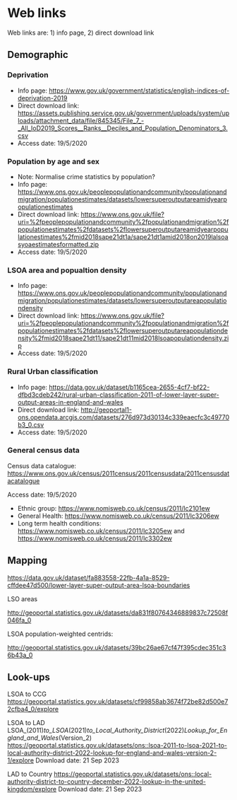 # Web links


Web links are: 1) info page, 2) direct download link

## Demographic


### Deprivation

* Info page: https://www.gov.uk/government/statistics/english-indices-of-deprivation-2019
* Direct download link: https://assets.publishing.service.gov.uk/government/uploads/system/uploads/attachment_data/file/845345/File_7_-_All_IoD2019_Scores__Ranks__Deciles_and_Population_Denominators_3.csv
* Access date: 19/5/2020


### Population by age and sex

* Note: Normalise crime statistics by population?
* Info page: https://www.ons.gov.uk/peoplepopulationandcommunity/populationandmigration/populationestimates/datasets/lowersuperoutputareamidyearpopulationestimates
* Direct download link: https://www.ons.gov.uk/file?uri=%2fpeoplepopulationandcommunity%2fpopulationandmigration%2fpopulationestimates%2fdatasets%2flowersuperoutputareamidyearpopulationestimates%2fmid2018sape21dt1a/sape21dt1amid2018on2019lalsoasyoaestimatesformatted.zip
* Access date: 19/5/2020


### LSOA area and popualtion density

* Info page: https://www.ons.gov.uk/peoplepopulationandcommunity/populationandmigration/populationestimates/datasets/lowersuperoutputareapopulationdensity
* Direct download link: https://www.ons.gov.uk/file?uri=%2fpeoplepopulationandcommunity%2fpopulationandmigration%2fpopulationestimates%2fdatasets%2flowersuperoutputareapopulationdensity%2fmid2018sape21dt11/sape21dt11mid2018lsoapopulationdensity.zip
* Access date: 19/5/2020


### Rural Urban classification

* Info page: https://data.gov.uk/dataset/b1165cea-2655-4cf7-bf22-dfbd3cdeb242/rural-urban-classification-2011-of-lower-layer-super-output-areas-in-england-and-wales
* Direct download link: http://geoportal1-ons.opendata.arcgis.com/datasets/276d973d30134c339eaecfc3c49770b3_0.csv
* Access date: 19/5/2020

### General census data

Census data catalogue: https://www.ons.gov.uk/census/2011census/2011censusdata/2011censusdatacatalogue

Access date: 19/5/2020

* Ethnic group: https://www.nomisweb.co.uk/census/2011/lc2101ew
* General Health: https://www.nomisweb.co.uk/census/2011/lc3206ew
* Long term health conditions: https://www.nomisweb.co.uk/census/2011/lc3205ew and https://www.nomisweb.co.uk/census/2011/lc3302ew


## Mapping

https://data.gov.uk/dataset/fa883558-22fb-4a1a-8529-cffdee47d500/lower-layer-super-output-area-lsoa-boundaries

LSO areas

http://geoportal.statistics.gov.uk/datasets/da831f80764346889837c72508f046fa_0

LSOA population-weighted centrids:

http://geoportal.statistics.gov.uk/datasets/39bc26ae67cf47f395cdec351c36b43a_0


## Look-ups

LSOA to CCG
https://geoportal.statistics.gov.uk/datasets/cf99858ab3674f72be82d500e72cfba4_0/explore

LSOA to LAD
LSOA_(2011)_to_LSOA_(2021)_to_Local_Authority_District_(2022)_Lookup_for_England_and_Wales_(Version_2)
https://geoportal.statistics.gov.uk/datasets/ons::lsoa-2011-to-lsoa-2021-to-local-authority-district-2022-lookup-for-england-and-wales-version-2-1/explore
Download date: 21 Sep 2023

LAD to Country
https://geoportal.statistics.gov.uk/datasets/ons::local-authority-district-to-country-december-2022-lookup-in-the-united-kingdom/explore
Download date: 21 Sep 2023